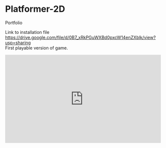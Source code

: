 # Platformer-2D
Portfolio  

Link to installation file  
https://drive.google.com/file/d/0B7_xRkPGuWXBd0pxcW14enZXblk/view?usp=sharing  
First playable version of game.  
<div style='position:relative;padding-bottom:57%'><iframe src='https://gfycat.com/ifr/OccasionalWavyIcterinewarbler' frameborder='0' scrolling='no' width='100%' height='100%' style='position:absolute;top:0;left:0;' allowfullscreen></iframe></div>
